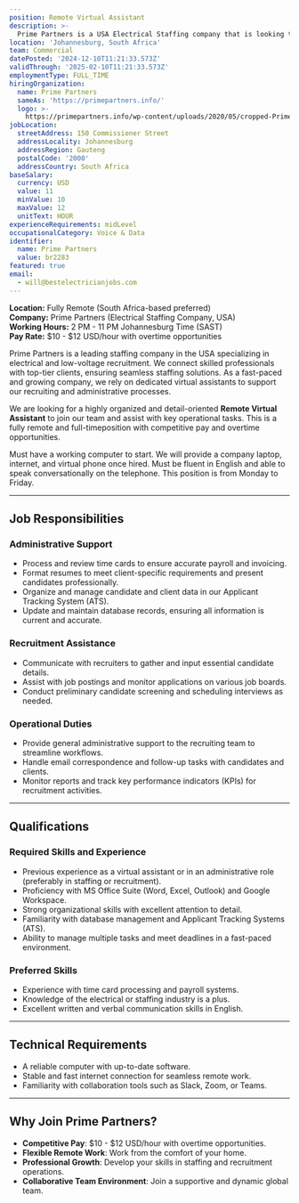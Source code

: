 ```yaml
---
position: Remote Virtual Assistant
description: >-
  Prime Partners is a USA Electrical Staffing company that is looking to hire a Remote Assistant in Johannesburg, South Africa to support us via our USA office.
location: 'Johannesburg, South Africa'
team: Commercial
datePosted: '2024-12-10T11:21:33.573Z'
validThrough: '2025-02-10T11:21:33.573Z'
employmentType: FULL_TIME
hiringOrganization:
  name: Prime Partners
  sameAs: 'https://primepartners.info/'
  logo: >-
    https://primepartners.info/wp-content/uploads/2020/05/cropped-Prime-Partners-Logo-NO-BG-1-1.png
jobLocation:
  streetAddress: 150 Commissioner Street
  addressLocality: Johannesburg
  addressRegion: Gauteng
  postalCode: '2000'
  addressCountry: South Africa
baseSalary:
  currency: USD
  value: 11
  minValue: 10  
  maxValue: 12
  unitText: HOUR
experienceRequirements: midLevel
occupationalCategory: Voice & Data
identifier:
  name: Prime Partners
  value: br2283
featured: true
email:
  - will@bestelectricianjobs.com
---
```


**Location:** Fully Remote (South Africa-based preferred)  
**Company:** Prime Partners (Electrical Staffing Company, USA)  
**Working Hours:** 2 PM - 11 PM Johannesburg Time (SAST)  
**Pay Rate:** $10 - $12 USD/hour with overtime opportunities  

Prime Partners is a leading staffing company in the USA specializing in electrical and low-voltage recruitment. We connect skilled professionals with top-tier clients, ensuring seamless staffing solutions. As a fast-paced and growing company, we rely on dedicated virtual assistants to support our recruiting and administrative processes.  

We are looking for a highly organized and detail-oriented **Remote Virtual Assistant** to join our team and assist with key operational tasks. This is a fully remote and full-timeposition with competitive pay and overtime opportunities.  

Must have a working computer to start. We will provide a company laptop, internet, and virtual phone once hired. Must be fluent in English and able to speak conversationally on the telephone. This position is from Monday to Friday.

---

## Job Responsibilities  

### Administrative Support  
- Process and review time cards to ensure accurate payroll and invoicing.  
- Format resumes to meet client-specific requirements and present candidates professionally.  
- Organize and manage candidate and client data in our Applicant Tracking System (ATS).  
- Update and maintain database records, ensuring all information is current and accurate.  

### Recruitment Assistance  
- Communicate with recruiters to gather and input essential candidate details.  
- Assist with job postings and monitor applications on various job boards.  
- Conduct preliminary candidate screening and scheduling interviews as needed.  

### Operational Duties  
- Provide general administrative support to the recruiting team to streamline workflows.  
- Handle email correspondence and follow-up tasks with candidates and clients.  
- Monitor reports and track key performance indicators (KPIs) for recruitment activities.  

---

## Qualifications  

### Required Skills and Experience  
- Previous experience as a virtual assistant or in an administrative role (preferably in staffing or recruitment).  
- Proficiency with MS Office Suite (Word, Excel, Outlook) and Google Workspace.  
- Strong organizational skills with excellent attention to detail.  
- Familiarity with database management and Applicant Tracking Systems (ATS).  
- Ability to manage multiple tasks and meet deadlines in a fast-paced environment.  

### Preferred Skills  
- Experience with time card processing and payroll systems.  
- Knowledge of the electrical or staffing industry is a plus.  
- Excellent written and verbal communication skills in English.  

---

## Technical Requirements  
- A reliable computer with up-to-date software.  
- Stable and fast internet connection for seamless remote work.  
- Familiarity with collaboration tools such as Slack, Zoom, or Teams.  

---

## Why Join Prime Partners?  
- **Competitive Pay**: $10 - $12 USD/hour with overtime opportunities.  
- **Flexible Remote Work**: Work from the comfort of your home.  
- **Professional Growth**: Develop your skills in staffing and recruitment operations.  
- **Collaborative Team Environment**: Join a supportive and dynamic global team.  
